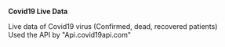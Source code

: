 **Covid19 Live Data**

Live data of Covid19 virus (Confirmed, dead, recovered patients) <br />
Used the API by "Api.covid19api.com"